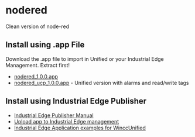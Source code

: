 # nodered
Clean version of node-red

## Install using .app File
Download the .app file to import in Unified or your Industrial Edge Management. Extract first!
- [nodered_1.0.0.app](https://github.com/industrial-edge-nl/nodered/blob/main/files/nodered_1.0.0.app.7z)
- [nodered_ucp_1.0.0.app](https://github.com/industrial-edge-nl/nodered/blob/main/files/nodered_ucp_1.0.0.app.7z) - Unified version with alarms and read/write tags

## Install using Industrial Edge Publisher
- [Industrial Edge Publisher Manual](https://support.industry.siemens.com/cs/document/109810456/industrial-edge-app-publisher-operation-04-22?dti=0&dl=en&lc=nl-NL)
- [Upload app to Industrial Edge management](https://github.com/industrial-edge/upload-app-to-industrial-edge-management)
- [Industrial Edge Application examples for WinccUnified](https://support.industry.siemens.com/cs/document/109778780/industrial-edge-applications-in-conjunction-with-the-simatic-hmi-unified-comfort-panel?dti=0&dl=en&lc=nl-NL)
